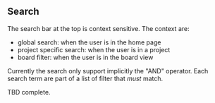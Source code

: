 ## Search

The search bar at the top is context sensitive. The context are:

 - global search: when the user is in the home page
 - project specific search: when the user is in a project
 - board filter: when the user is in the board view
 
Currently the search only support implicitly the "AND" operator. Each search term are
part of a list of filter that *must* match.


TBD complete. 